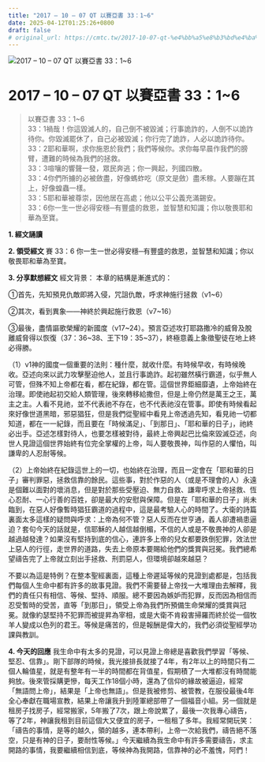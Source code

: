 ```yaml
---
title: "2017 – 10 – 07 QT 以賽亞書 33：1~6"
date: 2025-04-12T01:25:26+0800
draft: false
# original_url: https://cmtc.tw/2017-10-07-qt-%e4%bb%a5%e8%b3%bd%e4%ba%9e%e6%9b%b8-33%ef%bc%9a16
---
```


![2017 – 10 – 07 QT 以賽亞書 33：1\~6](/images/qt.jpg   "2017 – 10 – 07 QT 以賽亞書 33：1\~6")

# 2017 – 10 – 07 QT 以賽亞書 33：1\~6

> 以賽亞書 33：1\~6  
> 33：1禍哉！你這毀滅人的，自己倒不被毀滅；行事詭詐的，人倒不以詭詐待你。你毀滅罷休了，自己必被毀滅；你行完了詭詐，人必以詭詐待你。  
> 33：2耶和華啊，求你施恩於我們；我們等候你。求你每早晨作我們的膀臂，遭難的時候為我們的拯救。  
> 33：3喧嚷的響聲一發，眾民奔逃；你一興起，列國四散。  
> 33：4你們所擄的必被斂盡，好像螞蚱吃（原文是斂）盡禾稼。人要蹦在其上，好像蝗蟲一樣。  
> 33：5耶和華被尊崇，因他居在高處；他以公平公義充滿錫安。  
> 33：6你一生一世必得安穩─有豐盛的救恩，並智慧和知識；你以敬畏耶和華為至寶。

**1. 經文誦讀**

**2. 領受經文**
賽 33：6 你一生一世必得安穩─有豐盛的救恩，並智慧和知識；你以敬畏耶和華為至寶。

**3. 分享默想經文**
經文背景： 本章的結構是漸進式的：

①首先，先知預見仇敵即將入侵，咒詛仇敵，呼求神施行拯救（v1\~6）

②其次，看到異象——神終於興起施行救恩（v7\~16）

③最後，盡情謳歌榮耀的新國度（v17\~24）。預言亞述攻打耶路撒冷的威脅及脫離威脅得以恢復（37：36\~38、王下19：35\~37），終極意義上象徵聖徒在地上終必得勝。

（1）v1神的國度一個重要的法則：種什麼，就收什麼。有時候早收，有時候晚收。亞述向來以武力攻擊壓迫他人，並且行事詭詐。起初雖然橫行霸道，似乎無人可管，但殊不知上帝都在看，都在紀錄，都在管。這個世界鉅細靡遺，上帝始終在治理。即使祂起初交給人類管理，後來轉移給撒但，但是上帝仍然是萬王之王，萬主之主。人看不見祂，並不代表祂不存在，也不代表祂沒在管事。即使有時候看起來好像世道黑暗，邪惡猖狂，但是我們從聖經中看見上帝透過先知，看見祂一切都知道，都在一一紀錄，而且要在「時候滿足」、「到那日」、「耶和華的日子」，祂終必出手。亞述怎樣對待人，也要怎樣被對待，最終上帝興起巴比倫來毀滅亞述，向世人見證這個世界始終有位完全掌權的上帝，叫人要敬畏神，叫作惡的人懼怕，叫謙卑的人忍耐等候。

（2）上帝始終在紀錄這世上的一切，也始終在治理，而且一定會在「耶和華的日子」審判罪惡，拯救信靠的餘民。這些事，對於作惡的人（或是不理會的人）永遠是個難以面對的壞消息，但是對於那些受壓迫、無力自救、謙卑呼求上帝拯救、恆心忍耐、一心行善的百姓，卻是最大的安慰與保障。但是在「耶和華的日子」尚未臨到，在惡人好像暫時猖狂霸道的過程中，這是最考驗人心的時間了。大衛的詩篇裏面太多這樣的疑問與呼求：上帝為何不管？惡人反而在世亨通，義人卻遭禍患逼迫？套句今天的話就是，信耶穌的人越信越倒楣，不信的人或是不敬畏神的人卻是越過越發達？如果沒有堅持到底的信心，連許多上帝的兒女都要跌倒犯罪，效法世上惡人的行徑，走世界的道路，失去上帝原本要賜給他們的獎賞與冠冕。我們總希望禱告完了上帝就立刻出手拯救、刑罰惡人，但環境卻越來越惡？

不要以為這是特例？在整本聖經裏面，這種上帝遲延等候的見證到處都是，包括我們每個人生命中都有許多的故事見證。我們不需要替上帝找一大堆理由去解釋，我們的責任只有相信、等候、堅持、順服。總不要因為嫉妒而犯罪，反而因為相信而忍受暫時的受苦，直等「到那日」，領受上帝為我們所預備生命榮耀的獎賞與冠冕。就像約瑟堅持不犯罪而被提昇為宰相，或是大衛不肯殺害掃羅而終於從一個牧羊人變成以色列的君王。等候是痛苦的，但是報酬是偉大的，我們必須從聖經學功課與教訓。

**4. 今天的回應**
我生命中有太多的見證，可以見證上帝總是喜歡我們學習「等候、堅忍、信靠」。剛下部隊的時候，我光接排長就接了4年，有2年以上的時間只有二個人輪值星，就是有整年有一半的時間都在背值星，假期積了一大堆都沒有時間能夠放。後來管採購更慘，每天工作18個小時，還為了信仰的緣故被逼迫，經常「無語問上帝」，結果是「上帝也無語」。但是我被修剪、被管教，在服役最後4年全心奉獻在職場宣教，結果上帝讓我升到陸軍總部帶了一個福音小組。另一個就是租房子找房子，經常搬家，5年搬了7次，跟上帝說累了，最後一次我專心禱告，等了2年，神讓我租到目前這個大又便宜的房子，一租租了多年。我經常開玩笑：「禱告的事情，是等的越久，領的越多，連本帶利，上帝一次給我們，禱告絕不落空，只是有神的日子，要耐性等候。」今天繼續為我生命中有許多需要禱告，求主開路的事情，我要繼續相信到底，等候神為我開路，信靠神的必不羞愧，阿們！
